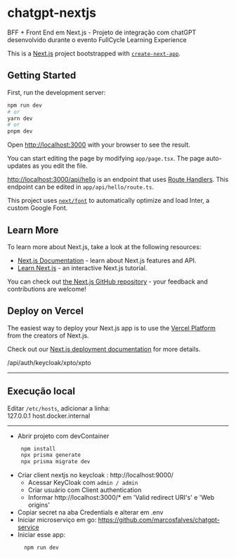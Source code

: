 # chatgpt-nextjs
BFF + Front End em Next.js - Projeto de integração com chatGPT desenvolvido durante o evento FullCycle Learning Experience

This is a [Next.js](https://nextjs.org/) project bootstrapped with [`create-next-app`](https://github.com/vercel/next.js/tree/canary/packages/create-next-app).

## Getting Started

First, run the development server:

```bash
npm run dev
# or
yarn dev
# or
pnpm dev
```

Open [http://localhost:3000](http://localhost:3000) with your browser to see the result.

You can start editing the page by modifying `app/page.tsx`. The page auto-updates as you edit the file.

[http://localhost:3000/api/hello](http://localhost:3000/api/hello) is an endpoint that uses [Route Handlers](https://beta.nextjs.org/docs/routing/route-handlers). This endpoint can be edited in `app/api/hello/route.ts`.

This project uses [`next/font`](https://nextjs.org/docs/basic-features/font-optimization) to automatically optimize and load Inter, a custom Google Font.

## Learn More

To learn more about Next.js, take a look at the following resources:

- [Next.js Documentation](https://nextjs.org/docs) - learn about Next.js features and API.
- [Learn Next.js](https://nextjs.org/learn) - an interactive Next.js tutorial.

You can check out [the Next.js GitHub repository](https://github.com/vercel/next.js/) - your feedback and contributions are welcome!

## Deploy on Vercel

The easiest way to deploy your Next.js app is to use the [Vercel Platform](https://vercel.com/new?utm_medium=default-template&filter=next.js&utm_source=create-next-app&utm_campaign=create-next-app-readme) from the creators of Next.js.

Check out our [Next.js deployment documentation](https://nextjs.org/docs/deployment) for more details.

/api/auth/keycloak/xpto/xpto

---

## Execução local
Editar `/etc/hosts`, adicionar a linha: <br>
127.0.0.1 host.docker.internal

---
- Abrir projeto com devContainer
  ```sh
   npm install
   npx prisma generate
   npx prisma migrate dev
  ```
- Criar client nextjs no keycloak : http://localhost:9000/
  - Acessar KeyCloak com `admin / admin`
  - Criar usuário com Client authentication
  - Informar http://localhost:3000/* em 'Valid redirect URI's' e 'Web origins'
- Copiar secret na aba Credentials e alterar em .env
- Iniciar microserviço em go: https://github.com/marcosfalves/chatgpt-service
- Iniciar esse app:
  ```sh
    npm run dev
  ```